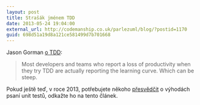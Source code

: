 ```yaml
---
layout: post
title: Strašák jménem TDD
date: 2013-05-24 19:04:00
external_url: http://codemanship.co.uk/parlezuml/blog/?postid=1170
guid: 698d51a19d8a121ce581499d7b701668
---
```


Jason Gorman [o TDD](http://codemanship.co.uk/parlezuml/blog/?postid=1170):

> Most developers and teams who report a loss of productivity when they try TDD are actually reporting the learning curve. Which can be steep.

Pokud ještě teď, v roce 2013, potřebujete někoho [přesvědčit](http://ondrej.mirtes.cz/dvanact-prinosu-z-psani-unit-testu) o výhodách psaní unit testů, odkažte ho na tento článek.

